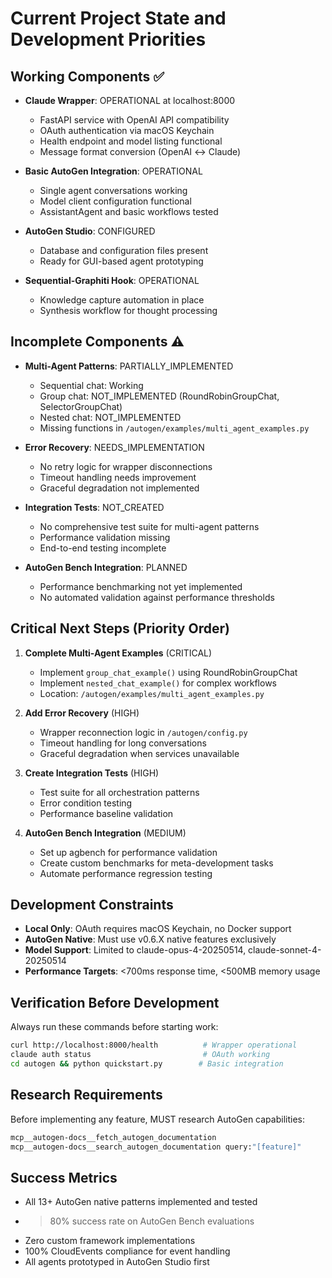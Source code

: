# Current Project State and Development Priorities

## Working Components ✅
- **Claude Wrapper**: OPERATIONAL at localhost:8000
  - FastAPI service with OpenAI API compatibility
  - OAuth authentication via macOS Keychain
  - Health endpoint and model listing functional
  - Message format conversion (OpenAI ↔ Claude)

- **Basic AutoGen Integration**: OPERATIONAL
  - Single agent conversations working
  - Model client configuration functional
  - AssistantAgent and basic workflows tested

- **AutoGen Studio**: CONFIGURED
  - Database and configuration files present
  - Ready for GUI-based agent prototyping

- **Sequential-Graphiti Hook**: OPERATIONAL
  - Knowledge capture automation in place
  - Synthesis workflow for thought processing

## Incomplete Components ⚠️
- **Multi-Agent Patterns**: PARTIALLY_IMPLEMENTED
  - Sequential chat: Working
  - Group chat: NOT_IMPLEMENTED (RoundRobinGroupChat, SelectorGroupChat)
  - Nested chat: NOT_IMPLEMENTED
  - Missing functions in `/autogen/examples/multi_agent_examples.py`

- **Error Recovery**: NEEDS_IMPLEMENTATION
  - No retry logic for wrapper disconnections
  - Timeout handling needs improvement
  - Graceful degradation not implemented

- **Integration Tests**: NOT_CREATED
  - No comprehensive test suite for multi-agent patterns
  - Performance validation missing
  - End-to-end testing incomplete

- **AutoGen Bench Integration**: PLANNED
  - Performance benchmarking not yet implemented
  - No automated validation against performance thresholds

## Critical Next Steps (Priority Order)
1. **Complete Multi-Agent Examples** (CRITICAL)
   - Implement `group_chat_example()` using RoundRobinGroupChat
   - Implement `nested_chat_example()` for complex workflows
   - Location: `/autogen/examples/multi_agent_examples.py`

2. **Add Error Recovery** (HIGH)
   - Wrapper reconnection logic in `/autogen/config.py`
   - Timeout handling for long conversations
   - Graceful degradation when services unavailable

3. **Create Integration Tests** (HIGH)
   - Test suite for all orchestration patterns
   - Error condition testing
   - Performance baseline validation

4. **AutoGen Bench Integration** (MEDIUM)
   - Set up agbench for performance validation
   - Create custom benchmarks for meta-development tasks
   - Automate performance regression testing

## Development Constraints
- **Local Only**: OAuth requires macOS Keychain, no Docker support
- **AutoGen Native**: Must use v0.6.X native features exclusively
- **Model Support**: Limited to claude-opus-4-20250514, claude-sonnet-4-20250514
- **Performance Targets**: <700ms response time, <500MB memory usage

## Verification Before Development
Always run these commands before starting work:
```bash
curl http://localhost:8000/health          # Wrapper operational
claude auth status                         # OAuth working
cd autogen && python quickstart.py        # Basic integration
```

## Research Requirements
Before implementing any feature, MUST research AutoGen capabilities:
```bash
mcp__autogen-docs__fetch_autogen_documentation
mcp__autogen-docs__search_autogen_documentation query:"[feature]"
```

## Success Metrics
- All 13+ AutoGen native patterns implemented and tested
- >80% success rate on AutoGen Bench evaluations
- Zero custom framework implementations
- 100% CloudEvents compliance for event handling
- All agents prototyped in AutoGen Studio first